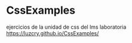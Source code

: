 # CssExamples
ejercicios de la unidad de css del lms laboratoria 
https://luzcry.github.io/CssExamples/
